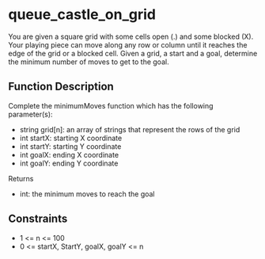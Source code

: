 # queue_castle_on_grid

You are given a square grid with some cells open (.) and some blocked (X). Your playing piece can move along any row or column until it reaches the edge of the grid or a blocked cell. Given a grid, a start and a goal, determine the minimum number of moves to get to the goal.

## Function Description

Complete the minimumMoves function which has the following parameter(s):

* string grid[n]: an array of strings that represent the rows of the grid
* int startX: starting X coordinate
* int startY: starting Y coordinate
* int goalX: ending X coordinate
* int goalY: ending Y coordinate

Returns

* int: the minimum moves to reach the goal

## Constraints

* 1 <= n <= 100
* 0 <= startX, StartY, goalX, goalY <= n
